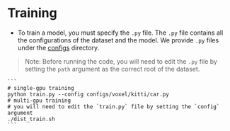 # Training

+ To train a model, you must specify the `.py` file. The `.py` file contains all the configurations of the dataset and the model. We provide `.py` files under the [configs](./configs) directory. 

>Note: Before running the code, you will need to edit the `.py` file by setting the `path` argument as the correct root of the dataset.

    ```
    # single-gpu training
    python train.py --config configs/voxel/kitti/car.py
    # multi-gpu training
    # you will need to edit the `train.py` file by setting the `config` argument
    ./dist_train.sh
    ```
